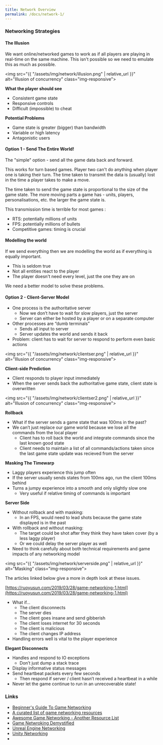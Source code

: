 ```yaml
---
title: Network Overview
permalink: /docs/network-1/
---
```


### Networking Strategies

#### The Illusion

We want online/networked games to work as if all players are playing in real-time on the same machine. This isn't possible so we need to emulate this as much as possible.  

<img src="{{ "/assets/img/network/illusion.png" | relative_url }}" alt="Illusion of concurrency" class="img-responsive">  

**What the player should see**

* Consistent game state
* Responsive controls
* Difficult (impossible) to cheat

**Potential Problems**

* Game state is greater (bigger) than bandwidth
* Variable or high latency
* Antagonistic users

#### Option 1 - Send The Entire World!

The "simple" option - send all the game data back and forward.  

This works for turn based games. Player two can't do anything when player one is taking their turn. The time taken to transmit the data is (usually) lost in the time a player takes to make a move.  

The time taken to send the game state is proportional to the size of the game state. The more moving parts a game has - units, players, personalisations, etc. the larger the game state is.  

This transmission time is terrible for most games :

* RTS: potentially millions of units
* FPS: potentially millions of bullets
* Competitive games: timing is crucial

#### Modelling the world

If we send everything then we are modelling the world as if everything is equally important.  
 
* This is seldom true
* Not all entities react to the player
* The player doesn't need every level, just the one they are on

We need a better model to solve these problems.  

#### Option 2 - Client-Server Model

* One process is the authoritative server
  * Now we don’t have to wait for slow players, just the server
  * Server can either be hosted by a player or on a separate computer
* Other processes are “dumb terminals”
  * Sends all input to server
  * Server updates the world and sends it back
* Problem: client has to wait for server to respond to perform even basic actions

<img src="{{ "/assets/img/network/clientser.png" | relative_url }}" alt="Illusion of concurrency" class="img-responsive">  

**Client-side Prediction**

* Client responds to player input immediately
* When the server sends back the authoritative game state, client state is overwritten

<img src="{{ "/assets/img/network/clientser2.png" | relative_url }}" alt="Illusion of concurrency" class="img-responsive">  

**Rollback**

* What if the server sends a game state that was 100ms in the past?
* We can’t just replace our game world because we lose all the commands from the local player
  * Client has to roll back the world and integrate commands since the last known good state
  * Client needs to maintain a list of all commands/actions taken since the last game state update was recieved from the server
  
**Masking The Timewarp**

* Laggy players experience this jump often
* If the server usually sends states from 100ms ago, run the client 100ms behind
* Turns a jumpy experience into a smooth and only slightly slow one
  * Very useful if relative timing of commands is important

**Server Side**

* Without rollback and with masking:
  * In an FPS, would need to lead shots because the game state displayed is in the past
* With rollback and without masking:
  * The target could be shot after they think they have taken cover (by a less laggy player)
  * Or we could delay the server player as well
* Need to think carefully about both technical requirements and game impacts of any networking model

<img src="{{ "/assets/img/network/serverside.png" | relative_url }}" alt="Masking" class="img-responsive">  

The articles linked below give a more in depth look at these issues.  

[https://ruoyusun.com/2019/03/28/game-networking-1.html](https://ruoyusun.com/2019/03/28/game-networking-1.html)  




* What if…
  * The client disconnects
  * The server dies
  * The client goes insane and send gibberish
  * The client loses internet for 30 seconds
  * The client is malicious
  * The client changes IP address
* Handling errors well is vital to the player experience

**Elegant Disconnects**  

* Handles and respond to IO exceptions
  * Don’t just dump a stack trace
* Display informative status messages
* Send heartbeat packets every few seconds
  * Then respond if server / client hasn’t received a heartbeat in a while
* Never let the game continue to run in an unrecoverable state!

### Links

* [Beginner's Guide To Game Networking](https://pvigier.github.io/2019/09/08/beginner-guide-game-networking.html)
* [A curated list of game networking resources](https://github.com/ThusWroteNomad/GameNetworkingResources)
* [Awesome Game Networking - Another Resource List](https://github.com/rumaniel/Awesome-Game-Networking)
* [Game Netwroking Demystified](https://ruoyusun.com/2019/03/28/game-networking-1.html)
* [Unreal Engine Networking](https://cyrextech.net/unreal-engine-networking/)
* [Unity Networking](https://unity.com/roadmap/unity-platform/multiplayer-networking)
* 
 
